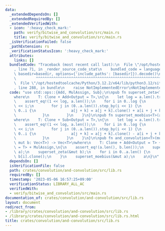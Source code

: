 ```yaml
---
data:
  _extendedDependsOn: []
  _extendedRequiredBy: []
  _extendedVerifiedWith:
  - icon: ':heavy_check_mark:'
    path: verify/bitwise_and_convolution/src/main.rs
    title: verify/bitwise_and_convolution/src/main.rs
  _isVerificationFailed: false
  _pathExtension: rs
  _verificationStatusIcon: ':heavy_check_mark:'
  attributes:
    links: []
  bundledCode: "Traceback (most recent call last):\n  File \"/opt/hostedtoolcache/Python/3.12.2/x64/lib/python3.12/site-packages/onlinejudge_verify/documentation/build.py\"\
    , line 71, in _render_source_code_stat\n    bundled_code = language.bundle(stat.path,\
    \ basedir=basedir, options={'include_paths': [basedir]}).decode()\n          \
    \         ^^^^^^^^^^^^^^^^^^^^^^^^^^^^^^^^^^^^^^^^^^^^^^^^^^^^^^^^^^^^^^^^^^^^^^^^^^^^^^^^^\n\
    \  File \"/opt/hostedtoolcache/Python/3.12.2/x64/lib/python3.12/site-packages/onlinejudge_verify/languages/rust.py\"\
    , line 288, in bundle\n    raise NotImplementedError\nNotImplementedError\n"
  code: "use std::ops::{Add, MulAssign, Sub};\n\npub fn superset_zeta<T>(a: &mut [T])\n\
    where\n    T: Clone + Add<Output = T>,\n{\n    let log = a.len().trailing_zeros();\n\
    \    assert_eq!(1 << log, a.len());\n    for i in 0..log {\n        let i = 1\
    \ << i;\n        for j in (0..a.len()).step_by(i << 1) {\n            for k in\
    \ 0..i {\n                a[j + k] = a[j + k].clone() + a[i + j + k].clone();\n\
    \            }\n        }\n    }\n}\n\npub fn superset_moebius<T>(a: &mut [T])\n\
    where\n    T: Clone + Sub<Output = T>,\n{\n    let log = a.len().trailing_zeros();\n\
    \    assert_eq!(1 << log, a.len());\n    for i in 0..log {\n        let i = 1\
    \ << i;\n        for j in (0..a.len()).step_by(i << 1) {\n            for k in\
    \ 0..i {\n                a[j + k] = a[j + k].clone() - a[i + j + k].clone();\n\
    \            }\n        }\n    }\n}\n\npub fn and_convolution<T>(mut a: Vec<T>,\
    \ mut b: Vec<T>) -> Vec<T>\nwhere\n    T: Clone + Add<Output = T> + Sub<Output\
    \ = T> + MulAssign,\n{\n    assert_eq!(a.len(), b.len());\n    superset_zeta(&mut\
    \ a);\n    superset_zeta(&mut b);\n    for i in 0..a.len() {\n        a[i] *=\
    \ b[i].clone();\n    }\n    superset_moebius(&mut a);\n    a\n}\n"
  dependsOn: []
  isVerificationFile: false
  path: crates/convolution/and-convolution/src/lib.rs
  requiredBy: []
  timestamp: '2023-05-06 16:57:25+09:00'
  verificationStatus: LIBRARY_ALL_AC
  verifiedWith:
  - verify/bitwise_and_convolution/src/main.rs
documentation_of: crates/convolution/and-convolution/src/lib.rs
layout: document
redirect_from:
- /library/crates/convolution/and-convolution/src/lib.rs
- /library/crates/convolution/and-convolution/src/lib.rs.html
title: crates/convolution/and-convolution/src/lib.rs
---
```

